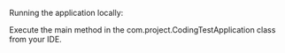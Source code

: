Running the application locally:

Execute the main method in the com.project.CodingTestApplication class from your IDE.

